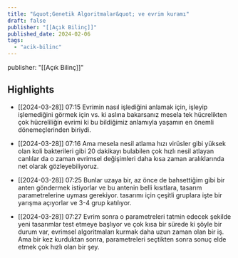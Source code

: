 ```yaml
---
title: "&quot;Genetik Algoritmalar&quot; ve evrim kuramı"
draft: false
publisher: "[[Açık Bilinç]]"
published_date: 2024-02-06
tags:
  - "acik-bilinc"
---
```

publisher: "[[Açık Bilinç]]"


## Highlights
* [[2024-03-28]] 07:15  Evrimin nasıl işlediğini anlamak için, işleyip işlemediğini görmek için vs. ki aslına bakarsanız mesela tek hücrelikten çok hücreliliğin evrimi ki bu bildiğimiz anlamıyla yaşamın en önemli dönemeçlerinden biriydi.

* [[2024-03-28]] 07:16  Ama mesela nesil atlama hızı virüsler gibi yüksek olan koli bakterileri gibi 20 dakikayı bulabilen çok hızlı nesil atlayan canlılar da o zaman evrimsel değişimleri daha kısa zaman aralıklarında net olarak gözleyebiliyoruz.

* [[2024-03-28]] 07:25  Bunlar uzaya bir, az önce de bahsettiğim gibi bir anten göndermek istiyorlar ve bu antenin belli kısıtlara, tasarım parametrelerine uyması gerekiyor. tasarımı için çeşitli gruplara işte bir yarışma açıyorlar ve 3-4 grup katılıyor.

* [[2024-03-28]] 07:27  Evrim sonra o parametreleri tatmin edecek şekilde yeni tasarımlar test etmeye başlıyor ve çok kısa bir sürede ki şöyle bir durum var, evrimsel algoritmaları kurmak daha uzun zaman olan bir iş. Ama bir kez kurduktan sonra, parametreleri seçtikten sonra sonuç elde etmek çok hızlı olan bir şey.

